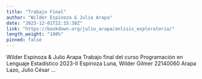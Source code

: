 ```yaml
---
title: "Trabajo Final"
author: "Wilder Espinoza & Julio Arapa"
date: "2023-12-01T22:15:38Z"
link: "https://bookdown.org/julio_arapa/anlisis_exploratorio/"
length_weight: "100%"
pinned: false
---
```


Wilder Espinoza & Julio Arapa Trabajo final del curso Programación en Lenguaje Estadístico 2023-II Espinoza Luna, Wilder Gilmer 22140060 Arapa Lazo, Julio César ...
